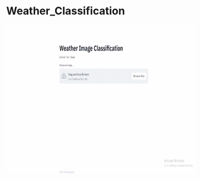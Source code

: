 # Weather_Classification

<img src="https://github.com/vishvpatel-97/Weather_Classification/blob/master/images/Weather_Classification.gif" width=700, height=400>
